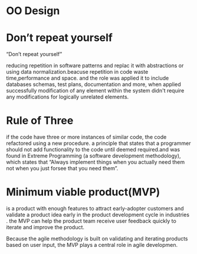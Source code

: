 # OO Design

# Don’t repeat yourself

“Don’t repeat yourself” 

reducing repetition in software patterns and replac it with abstractions or using data normalization.beacuse repetition in code  waste  time,performance and space.  and the role was applied it to include databases schemas, test plans, documentation and more, when applied successfully  modification of any element within the system didn't require any modifications for logically unrelated elements.

# Rule of Three

 if the code have three or more instances of similar code, the code  refactored using a new procedure.
a principle that states that a programmer should not add functionality to the code until deemed required.and  was found in Extreme Programming (a software development methodology), which states that “Always implement things when you actually need them not when you just forsee that you need them”.

# Minimum viable product(MVP)

  is a product with enough features to attract early-adopter customers and validate a product idea early in the product development cycle in industries .
  the MVP can help the product team receive user feedback  quickly to iterate and improve the product.

Because the agile methodology is built on validating and iterating products based on user input, the MVP plays a central role in agile developmen.